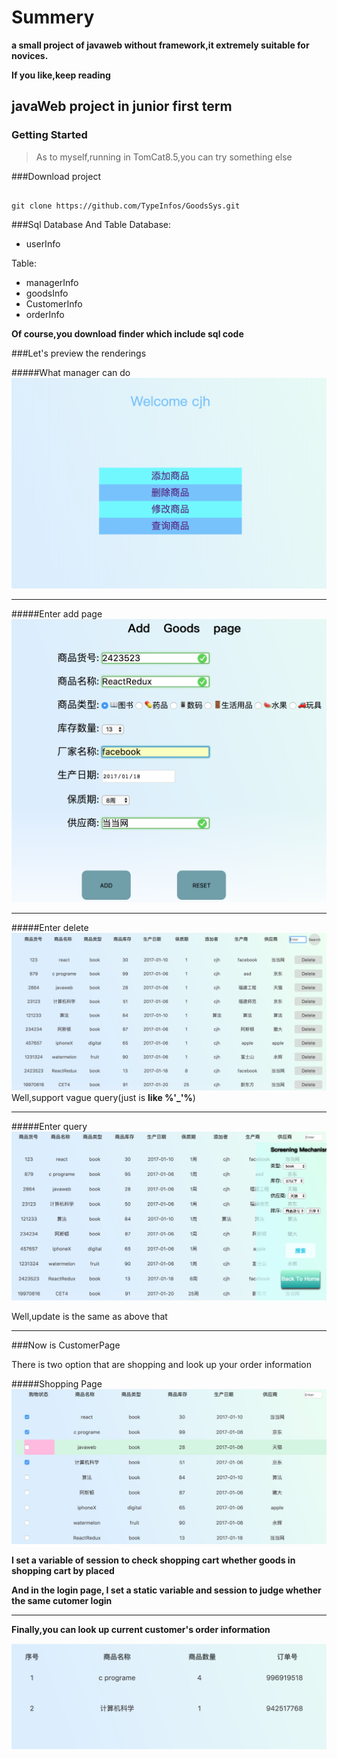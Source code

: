 # Summery
__a small project of javaweb without framework,it extremely suitable for novices.__

__If you like,keep reading__

## javaWeb project in junior first term

### Getting Started
>As to myself,running in TomCat8.5,you can try something else

###Download project
<pre><code>
git clone https://github.com/TypeInfos/GoodsSys.git
</pre></code>

###Sql Database And Table
Database:

* userInfo

Table:

* managerInfo
* goodsInfo
* CustomerInfo
* orderInfo

**Of course,you download finder which include sql code**

###Let's preview the renderings

#####What manager can do
![managerFunction](illustrateImg/manager.png)
****

#####Enter add page
![addPage](illustrateImg/add.png)
****
#####Enter delete
![deletePage](illustrateImg/delete.png)
Well,support vague query(just is __like %'_'%__)
****
#####Enter query
![queryPage](illustrateImg/query.png)

Well,update is the same as above that
****
###Now is CustomerPage

There is two option that are shopping and look up your order information

#####Shopping Page
![shoppingPage](illustrateImg/customerShopping.png)

**I set a variable of session to check shopping cart whether goods in shopping cart by placed**


**And in the login page, I set a static variable and session to judge whether the same cutomer login**
****
__Finally,you can look up current customer's order information__

![orderInfoPage](illustrateImg/customerShopResult.png)
